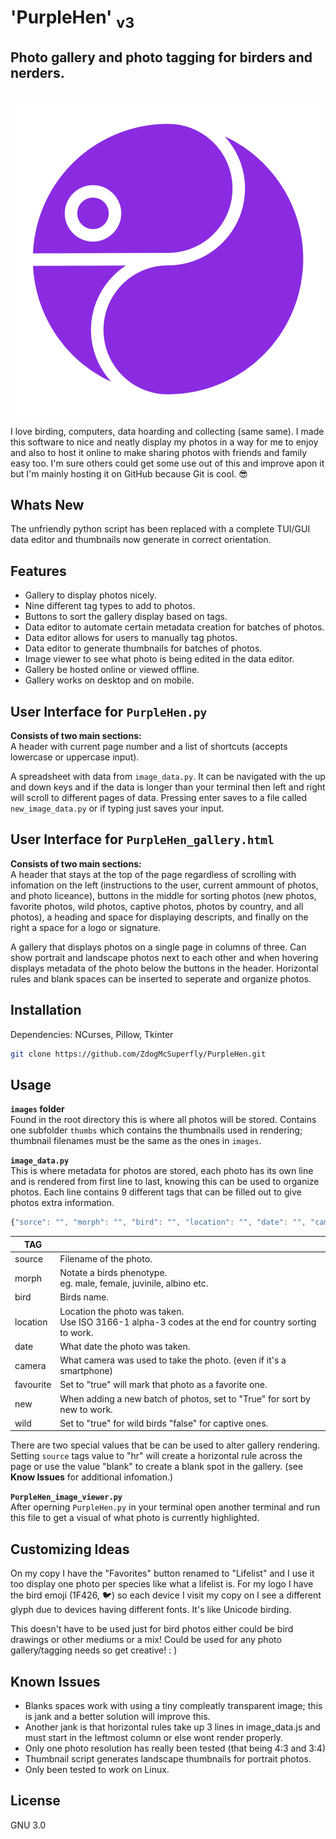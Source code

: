 # 'PurpleHen' <sub>v3</sub>
## Photo gallery and photo tagging for birders and nerders.

<p align="center"><br>
<img src="https://github.com/ZdogMcSuperfly/PurpleHen/blob/main/favicon.svg"></p>

I love birding, computers, data hoarding and collecting (same same). I made this software to nice and neatly display my photos in a way for me to enjoy and also to host it online to make sharing photos with friends and family easy too. I'm sure others could get some use out of this and improve apon it but I'm mainly hosting it on GitHub because Git is cool. 😎

## Whats New
The unfriendly python script has been replaced with a complete TUI/GUI data editor and thumbnails now generate in correct orientation.

## Features
- Gallery to display photos nicely.
- Nine different tag types to add to photos.
- Buttons to sort the gallery display based on tags.
- Data editor to automate certain metadata creation for batches of photos.
- Data editor allows for users to manually tag photos.
- Data editor to generate thumbnails for batches of photos.
- Image viewer to see what photo is being edited in the data editor.
- Gallery be hosted online or viewed offline.
- Gallery works on desktop and on mobile.

## User Interface for `PurpleHen.py`
__Consists of two main sections:__<br>
A header with current page number and a list of shortcuts (accepts lowercase or uppercase input).

A spreadsheet with data from `image_data.py`. It can be navigated with the up and down keys and if the data is longer than your terminal then left and right will scroll to different pages of data. Pressing enter saves to a file called `new_image_data.py` or if typing just saves your input.

## User Interface for `PurpleHen_gallery.html`
__Consists of two main sections:__<br>
A header that stays at the top of the page regardless of scrolling with infomation on the left (instructions to the user, current ammount of photos, and photo liceance), buttons in the middle for sorting photos (new photos, favorite photos, wild photos, captive photos, photos by country, and all photos), a heading and space for displaying descripts, and finally on the right a space for a logo or signature.

A gallery that displays photos on a single page in columns of three. Can show portrait and landscape photos next to each other and when hovering displays metadata of the photo below the buttons in the header. Horizontal rules and blank spaces can be inserted to seperate and organize photos.

## Installation
Dependencies: NCurses, Pillow, Tkinter
```sh
git clone https://github.com/ZdogMcSuperfly/PurpleHen.git
```
## Usage
__`images` folder__<br>
Found in the root directory this is where all photos will be stored. Contains one subfolder `thumbs` which contains the thumbnails used in rendering; thumbnail filenames must be the same as the ones in `images`.

__`image_data.py`__<br>
This is where metadata for photos are stored, each photo has its own line and is rendered from first line to last, knowing this can be used to organize photos. Each line contains 9 different tags that can be filled out to give photos extra information.
<br>
```js
{"sorce": "", "morph": "", "bird": "", "location": "", "date": "", "camera": "", "favourite": "", "new": "", "wild": ""},
```
| TAG  ||
| ------------- | ------------- |
| source  | Filename of the photo. |
| morph  | Notate a birds phenotype.<br> eg. male, female, juvinile, albino etc. |
| bird  | Birds name. |
| location  | Location the photo was taken.<br> Use ISO 3166-1 alpha-3 codes at the end for country sorting to work. |
| date  | What date the photo was taken. |
| camera  | What camera was used to take the photo. (even if it's a smartphone)  |
| favourite  | Set to "true" will mark that photo as a favorite one.|
| new  | When adding a new batch of photos, set to "True" for sort by new to work.|
| wild  | Set to "true" for wild birds "false" for captive ones.|

There are two special values that be can be used to alter gallery rendering. Setting `source` tags value to "hr" will create a horizontal rule across the page or use the value "blank" to create a blank spot in the gallery. (see __Know Issues__ for additional infomation.)

__`PurpleHen_image_viewer.py`__<br>
After operning `PurpleHen.py` in your terminal open another terminal and run this file to get a visual of what photo is currently highlighted.

## Customizing Ideas
On my copy I have the "Favorites" button renamed to "Lifelist" and I use it too display one photo per species like what a lifelist is.
For my logo I have the bird emoji (1F426, 🐦) so each device I visit my copy on I see a different glyph due to devices having different fonts. It's like Unicode birding.

This doesn't have to be used just for bird photos either could be bird drawings or other mediums or a mix! Could be used for any photo gallery/tagging needs so get creative! : )

## Known Issues
- Blanks spaces work with using a tiny compleatly transparent image; this is jank and a better solution will improve this.
- Another jank is that horizontal rules take up 3 lines in image_data.js and must start in the leftmost column or else wont render properly.
- Only one photo resolution has really been tested (that being 4:3 and 3:4)
- Thumbnail script generates landscape thumbnails for portrait photos.
- Only been tested to work on Linux.

## License
GNU 3.0
